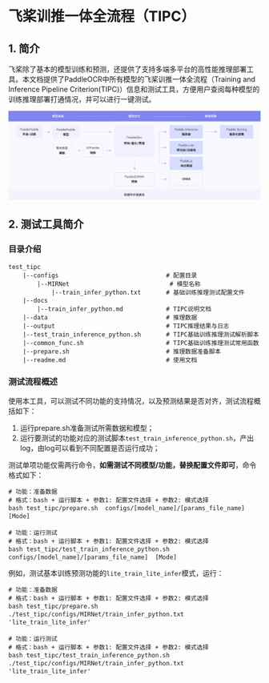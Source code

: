 # 飞桨训推一体全流程（TIPC）

## 1. 简介

飞桨除了基本的模型训练和预测，还提供了支持多端多平台的高性能推理部署工具。本文档提供了PaddleOCR中所有模型的飞桨训推一体全流程（Training and Inference Pipeline Criterion(TIPC)）信息和测试工具，方便用户查阅每种模型的训练推理部署打通情况，并可以进行一键测试。

[![img](https://github.com/PaddlePaddle/PaddleOCR/raw/dygraph/test_tipc/docs/guide.png)](https://github.com/PaddlePaddle/PaddleOCR/blob/dygraph/test_tipc/docs/guide.png)

## 2. 测试工具简介

### 目录介绍

```
test_tipc
    |--configs                              # 配置目录
        |--MIRNet                            # 模型名称
            |--train_infer_python.txt       # 基础训练推理测试配置文件
    |--docs
        |--train_infer_python.md            # TIPC说明文档
    |--data                                 # 推理数据
    |--output                               # TIPC推理结果与日志
    |--test_train_inference_python.sh       # TIPC基础训练推理测试解析脚本
    |--common_func.sh                       # TIPC基础训练推理测试常用函数
    |--prepare.sh                           # 推理数据准备脚本
    |--readme.md                            # 使用文档
```

### 测试流程概述

使用本工具，可以测试不同功能的支持情况，以及预测结果是否对齐，测试流程概括如下：

1. 运行prepare.sh准备测试所需数据和模型；
2. 运行要测试的功能对应的测试脚本`test_train_inference_python.sh`，产出log，由log可以看到不同配置是否运行成功；

测试单项功能仅需两行命令，**如需测试不同模型/功能，替换配置文件即可**，命令格式如下：

```shell
# 功能：准备数据
# 格式：bash + 运行脚本 + 参数1: 配置文件选择 + 参数2: 模式选择
bash test_tipc/prepare.sh  configs/[model_name]/[params_file_name]  [Mode]

# 功能：运行测试
# 格式：bash + 运行脚本 + 参数1: 配置文件选择 + 参数2: 模式选择
bash test_tipc/test_train_inference_python.sh configs/[model_name]/[params_file_name]  [Mode]
```

例如，测试基本训练预测功能的`lite_train_lite_infer`模式，运行：

```shell
# 功能：准备数据
# 格式：bash + 运行脚本 + 参数1: 配置文件选择 + 参数2: 模式选择
bash test_tipc/prepare.sh ./test_tipc/configs/MIRNet/train_infer_python.txt 'lite_train_lite_infer'

# 功能：运行测试
# 格式：bash + 运行脚本 + 参数1: 配置文件选择 + 参数2: 模式选择
bash test_tipc/test_train_inference_python.sh ./test_tipc/configs/MIRNet/train_infer_python.txt 'lite_train_lite_infer'
```